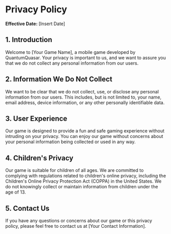 # Privacy Policy

**Effective Date:** [Insert Date]

## 1. Introduction

Welcome to [Your Game Name], a mobile game developed by QuantumQuasar. Your privacy is important to us, and we want to assure you that we do not collect any personal information from our users.

## 2. Information We Do Not Collect

We want to be clear that we do not collect, use, or disclose any personal information from our users. This includes, but is not limited to, your name, email address, device information, or any other personally identifiable data.

## 3. User Experience

Our game is designed to provide a fun and safe gaming experience without intruding on your privacy. You can enjoy our game without concerns about your personal information being collected or used in any way.

## 4. Children's Privacy

Our game is suitable for children of all ages. We are committed to complying with regulations related to children's online privacy, including the Children's Online Privacy Protection Act (COPPA) in the United States. We do not knowingly collect or maintain information from children under the age of 13.

## 5. Contact Us

If you have any questions or concerns about our game or this privacy policy, please feel free to contact us at [Your Contact Information].
